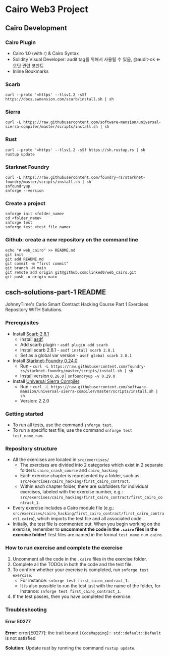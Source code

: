 # Cairo Web3 Project

## Cairo Development
### Cairo Plugin
  - Cairo 1.0 (with r) & Cairo Syntax
  - Solidity Visual Developer: audit tag를 위해서 사용될 수 있음, @audit-ok ⇐ 오딧 관련 코멘트
  - Inline Bookmarks
### Scarb
```
curl --proto '=https' --tlsv1.2 -sSf https://docs.swmansion.com/scarb/install.sh | sh
```

### Sierra
```
curl -L https://raw.githubusercontent.com/software-mansion/universal-sierra-compiler/master/scripts/install.sh | sh
```
### Rust
```
curl --proto '=https' --tlsv1.2 -sSf https://sh.rustup.rs | sh
rustup update
```

### Starknet Foundry
```
curl -L https://raw.githubusercontent.com/foundry-rs/starknet-foundry/master/scripts/install.sh | sh
snfoundryup
snforge --version
```

### Create a project 
```
snforge init <folder_name>
cd <folder_name>
snforge test
snforge test <test_file_name>
```

### Github: create a new repository on the command line
```
echo "# web_cairo" >> README.md
git init
git add README.md
git commit -m "first commit"
git branch -M main
git remote add origin git@github.com:linked0/web_cairo.git
git push -u origin main
```


## csch-solutions-part-1 README

JohnnyTime's Cario Smart Contract Hacking Course Part 1 Exercises Repository WITH Solutions.

### Prerequisites

- Install [Scarb 2.8.1](https://docs.swmansion.com/scarb/download.html#preview-version)
  - Install [asdf](https://asdf-vm.com/guide/getting-started.html)
  - Add scarb plugin - `asdf plugin add scarb`
  - Install scarb 2.8.1 - `asdf install scarb 2.8.1`
  - Set as a global var version - `asdf global scarb 2.8.1`
- Install [Starknet-Foundry 0.24.0](https://github.com/foundry-rs/starknet-foundry)
  - Run - `curl -L https://raw.githubusercontent.com/foundry-rs/starknet-foundry/master/scripts/install.sh | sh`
  - Install version `0.26.0` | `snfoundryup -v 0.29.0`
- Install [Universal Sierra Compiler](https://github.com/software-mansion/universal-sierra-compiler)
  - Run - `curl -L https://raw.githubusercontent.com/software-mansion/universal-sierra-compiler/master/scripts/install.sh | sh`
  - Version: 2.2.0

### Getting started

- To run all tests, use the command `snforge test`.
- To run a specific test file, use the command `snforge test test_name_num`.

### Repository structure

- All the exercises are located in `src/exercises/`
  - The exercises are divided into 2 categories which exist in 2 separate folders: `cairo_crash_course` and `cairo_hacking`
  - Each exercise chapter is represented by a folder, such as `src/exercises/cairo_hacking/first_cairo_contract`.
  - Within each chapter folder, there are subfolders for individual exercises, labeled with the exercise number, e.g.: `src/exercises/cairo_hacking/first_cairo_contract/first_cairo_contract_1`.
- Every exercise includes a Cairo module file (e.g.: `src/exercises/cairo_hacking/first_cairo_contract/first_cairo_contract1.cairo`), which imports the test file and all associated code.
- Initially, the test file is commented out. When you begin working on the exercise, remember to **uncomment the code in the `.cairo` files in the exercise folder!**
  Test files are named in the format `test_name_num.cairo`.

### How to run exercise and complete the exercise

1. Uncomment all the code in the `.cairo` files in the exercise folder.
2. Complete all the TODOs in both the code and the test file.
3. To confirm whether your exercise is completed, run `snforge test exercise`.
   - For instance: `snforge test first_cairo_contract_1`.
   - It is also possible to run the test just with the name of the folder, for instance: `snforge test first_cairo_contract_1`.
4. If the test passes, then you have completed the exercise.

### Troubleshooting

#### Error E0277

**Error:**
error[E0277]: the trait bound `[CodeMapping]: std::default::Default` is not satisfied

**Solution:**
Update rust by running the command `rustup update`.

